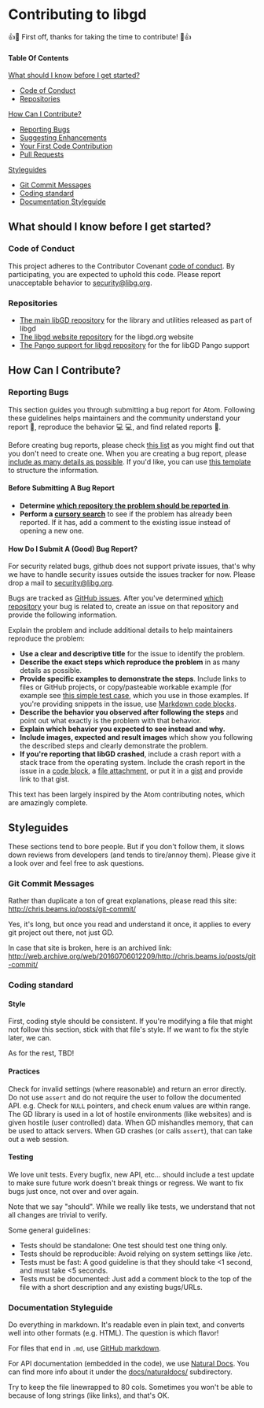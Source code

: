 # Contributing to libgd

:+1::tada: First off, thanks for taking the time to contribute! :tada::+1:

#### Table Of Contents

[What should I know before I get started?](#what-should-i-know-before-i-get-started)
  * [Code of Conduct](#code-of-conduct)
  * [Repositories](#Repositories)

[How Can I Contribute?](#how-can-i-contribute)
  * [Reporting Bugs](#reporting-bugs)
  * [Suggesting Enhancements](#suggesting-enhancements)
  * [Your First Code Contribution](#your-first-code-contribution)
  * [Pull Requests](#pull-requests)

[Styleguides](#styleguides)
  * [Git Commit Messages](#git-commit-messages)
  * [Coding standard](#coding-standard)
  * [Documentation Styleguide](#documentation-styleguide)
 
## What should I know before I get started?

### Code of Conduct

This project adheres to the Contributor Covenant [code of conduct](CODE_OF_CONDUCT.md).
By participating, you are expected to uphold this code.
Please report unacceptable behavior to [security@libg.org](mailto:security@libgd.org).

### Repositories

* [The main libGD repository](https://github.com/libgd/libgd) for the library and utilities released as part of libgd
* [The libgd website repository](https://github.com/libgd/website) for the libgd.org website
* [The Pango support for libgd repository](https://github.com/libgd/gd-pango) for the for libGD Pango support


## How Can I Contribute?

### Reporting Bugs

This section guides you through submitting a bug report for Atom. Following these guidelines helps maintainers and the community understand your report :pencil:, reproduce the behavior :computer: :computer:, and find related reports :mag_right:.

Before creating bug reports, please check [this list](#before-submitting-a-bug-report) as you might find out that you don't need to create one. When you are creating a bug report, please [include as many details as possible](#how-do-i-submit-a-good-bug-report). If you'd like, you can use [this template](#template-for-submitting-bug-reports) to structure the information.

#### Before Submitting A Bug Report

* **Determine [which repository the problem should be reported in](#atom-and-packages)**.
* **Perform a [cursory search](https://github.com/issues?q=+is%3Aissue+user%3Alibgd)** to see if the problem has already been reported. If it has, add a comment to the existing issue instead of opening a new one.

#### How Do I Submit A (Good) Bug Report?

For security related bugs, github does not support private issues, that's why we have to handle security issues outside the issues tracker for now. Please drop a mail to [security@libg.org](mailto:security@libgd.org). 

Bugs are tracked as [GitHub issues](https://guides.github.com/features/issues/). After you've determined [which repository](#repositories) your bug is related to, create an issue on that repository and provide the following information.

Explain the problem and include additional details to help maintainers reproduce the problem:

* **Use a clear and descriptive title** for the issue to identify the problem.
* **Describe the exact steps which reproduce the problem** in as many details as possible.
* **Provide specific examples to demonstrate the steps**. Include links to files or GitHub projects, or copy/pasteable workable example (for example see [this simple test case](https://github.com/libgd/libgd/blob/master/tests/gd/gd_null.c), which you use in those examples. If you're providing snippets in the issue, use [Markdown code blocks](https://help.github.com/articles/markdown-basics/#multiple-lines).
* **Describe the behavior you observed after following the steps** and point out what exactly is the problem with that behavior.
* **Explain which behavior you expected to see instead and why.**
* **Include images, expected and result images** which show you following the described steps and clearly demonstrate the problem.
* **If you're reporting that libGD crashed**, include a crash report with a stack trace from the operating system. Include the crash report in the issue in a [code block](https://help.github.com/articles/markdown-basics/#multiple-lines), a [file attachment](https://help.github.com/articles/file-attachments-on-issues-and-pull-requests/), or put it in a [gist](https://gist.github.com/) and provide link to that gist.


This text has been largely inspired by the Atom contributing notes, which are amazingly complete.


## Styleguides

These sections tend to bore people. But if you don't follow them, it slows
down reviews from developers (and tends to tire/annoy them). Please give it
a look over and feel free to ask questions.

### Git Commit Messages

Rather than duplicate a ton of great explanations, please read this site:
http://chris.beams.io/posts/git-commit/

Yes, it's long, but once you read and understand it once, it applies to
every git project out there, not just GD.

In case that site is broken, here is an archived link:
http://web.archive.org/web/20160706012209/http://chris.beams.io/posts/git-commit/

### Coding standard

#### Style

First, coding style should be consistent. If you're modifying a file that
might not follow this section, stick with that file's style. If we want to
fix the style later, we can.

As for the rest, TBD!

#### Practices

Check for invalid settings (where reasonable) and return an error directly.
Do not use `assert` and do not require the user to follow the documented API.
e.g. Check for `NULL` pointers, and check enum values are within range. The
GD library is used in a lot of hostile environments (like websites) and is
given hostile (user controlled) data. When GD mishandles memory, that can be
used to attack servers. When GD crashes (or calls `assert`), that can take
out a web session.

#### Testing

We love unit tests. Every bugfix, new API, etc... should include a test update
to make sure future work doesn't break things or regress. We want to fix bugs
just once, not over and over again.

Note that we say "should". While we really like tests, we understand that not
all changes are trivial to verify.

Some general guidelines:

* Tests should be standalone: One test should test one thing only.
* Tests should be reproducible: Avoid relying on system settings like /etc.
* Tests must be fast: A good guideline is that they should take <1 second,
  and must take <5 seconds.
* Tests must be documented: Just add a comment block to the top of the file
  with a short description and any existing bugs/URLs.

### Documentation Styleguide

Do everything in markdown. It's readable even in plain text, and converts
well into other formats (e.g. HTML). The question is which flavor!

For files that end in `.md`, use
[GitHub markdown](https://guides.github.com/features/mastering-markdown/).

For API documentation (embedded in the code), we use
[Natural Docs](http://www.naturaldocs.org/). You can find more info about
it under the [docs/naturaldocs/](docs/naturaldocs/) subdirectory.

Try to keep the file linewrapped to 80 cols. Sometimes you won't be able to
because of long strings (like links), and that's OK.
